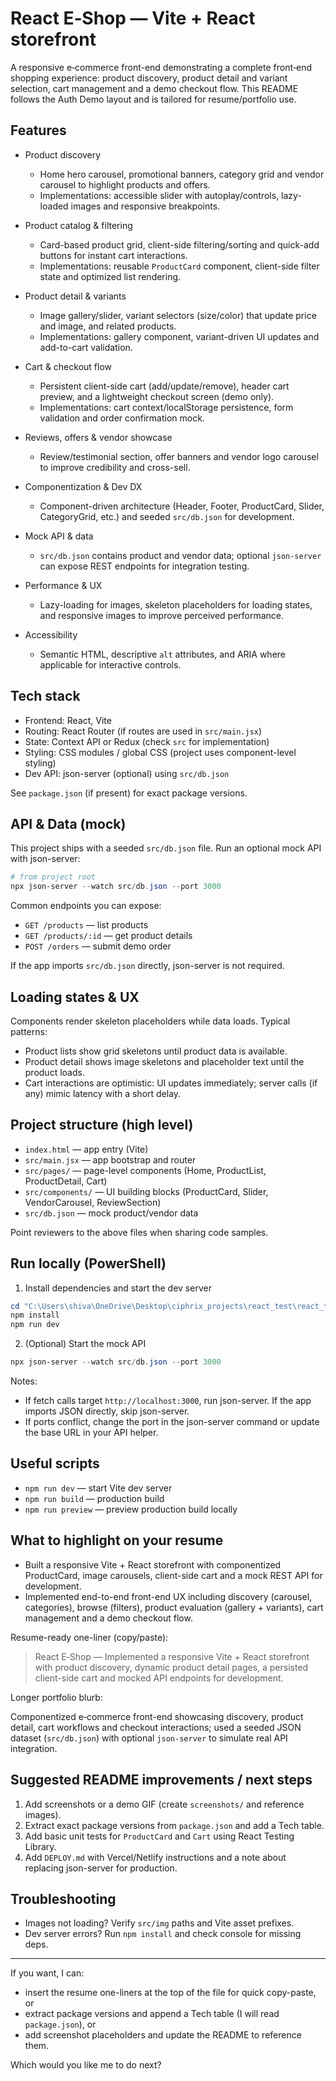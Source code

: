 # React E‑Shop — Vite + React storefront

A responsive e‑commerce front-end demonstrating a complete front‑end shopping experience: product discovery, product detail and variant selection, cart management and a demo checkout flow. This README follows the Auth Demo layout and is tailored for resume/portfolio use.

## Features

- Product discovery

  - Home hero carousel, promotional banners, category grid and vendor carousel to highlight products and offers.
  - Implementations: accessible slider with autoplay/controls, lazy-loaded images and responsive breakpoints.

- Product catalog & filtering

  - Card-based product grid, client-side filtering/sorting and quick-add buttons for instant cart interactions.
  - Implementations: reusable `ProductCard` component, client-side filter state and optimized list rendering.

- Product detail & variants

  - Image gallery/slider, variant selectors (size/color) that update price and image, and related products.
  - Implementations: gallery component, variant-driven UI updates and add-to-cart validation.

- Cart & checkout flow

  - Persistent client-side cart (add/update/remove), header cart preview, and a lightweight checkout screen (demo only).
  - Implementations: cart context/localStorage persistence, form validation and order confirmation mock.

- Reviews, offers & vendor showcase

  - Review/testimonial section, offer banners and vendor logo carousel to improve credibility and cross-sell.

- Componentization & Dev DX

  - Component-driven architecture (Header, Footer, ProductCard, Slider, CategoryGrid, etc.) and seeded `src/db.json` for development.

- Mock API & data

  - `src/db.json` contains product and vendor data; optional `json-server` can expose REST endpoints for integration testing.

- Performance & UX

  - Lazy-loading for images, skeleton placeholders for loading states, and responsive images to improve perceived performance.

- Accessibility
  - Semantic HTML, descriptive `alt` attributes, and ARIA where applicable for interactive controls.

## Tech stack

- Frontend: React, Vite
- Routing: React Router (if routes are used in `src/main.jsx`)
- State: Context API or Redux (check `src` for implementation)
- Styling: CSS modules / global CSS (project uses component-level styling)
- Dev API: json-server (optional) using `src/db.json`

See `package.json` (if present) for exact package versions.

## API & Data (mock)

This project ships with a seeded `src/db.json` file. Run an optional mock API with json-server:

```powershell
# from project root
npx json-server --watch src/db.json --port 3000
```

Common endpoints you can expose:

- `GET /products` — list products
- `GET /products/:id` — get product details
- `POST /orders` — submit demo order

If the app imports `src/db.json` directly, json-server is not required.

## Loading states & UX

Components render skeleton placeholders while data loads. Typical patterns:

- Product lists show grid skeletons until product data is available.
- Product detail shows image skeletons and placeholder text until the product loads.
- Cart interactions are optimistic: UI updates immediately; server calls (if any) mimic latency with a short delay.

## Project structure (high level)

- `index.html` — app entry (Vite)
- `src/main.jsx` — app bootstrap and router
- `src/pages/` — page-level components (Home, ProductList, ProductDetail, Cart)
- `src/components/` — UI building blocks (ProductCard, Slider, VendorCarousel, ReviewSection)
- `src/db.json` — mock product/vendor data

Point reviewers to the above files when sharing code samples.

## Run locally (PowerShell)

1. Install dependencies and start the dev server

```powershell
cd "C:\Users\shiva\OneDrive\Desktop\ciphrix_projects\react_test\react_test1"
npm install
npm run dev
```

2. (Optional) Start the mock API

```powershell
npx json-server --watch src/db.json --port 3000
```

Notes:

- If fetch calls target `http://localhost:3000`, run json-server. If the app imports JSON directly, skip json-server.
- If ports conflict, change the port in the json-server command or update the base URL in your API helper.

## Useful scripts

- `npm run dev` — start Vite dev server
- `npm run build` — production build
- `npm run preview` — preview production build locally

## What to highlight on your resume

- Built a responsive Vite + React storefront with componentized ProductCard, image carousels, client-side cart and a mock REST API for development.
- Implemented end-to-end front-end UX including discovery (carousel, categories), browse (filters), product evaluation (gallery + variants), cart management and a demo checkout flow.

Resume-ready one-liner (copy/paste):

> React E‑Shop — Implemented a responsive Vite + React storefront with product discovery, dynamic product detail pages, a persisted client-side cart and mocked API endpoints for development.

Longer portfolio blurb:

Componentized e‑commerce front-end showcasing discovery, product detail, cart workflows and checkout interactions; used a seeded JSON dataset (`src/db.json`) with optional `json-server` to simulate real API integration.

## Suggested README improvements / next steps

1. Add screenshots or a demo GIF (create `screenshots/` and reference images).
2. Extract exact package versions from `package.json` and add a Tech table.
3. Add basic unit tests for `ProductCard` and `Cart` using React Testing Library.
4. Add `DEPLOY.md` with Vercel/Netlify instructions and a note about replacing json-server for production.

## Troubleshooting

- Images not loading? Verify `src/img` paths and Vite asset prefixes.
- Dev server errors? Run `npm install` and check console for missing deps.

---

If you want, I can:

- insert the resume one-liners at the top of the file for quick copy-paste, or
- extract package versions and append a Tech table (I will read `package.json`), or
- add screenshot placeholders and update the README to reference them.

Which would you like me to do next?
